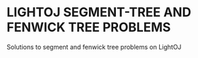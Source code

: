 # LIGHTOJ SEGMENT-TREE AND FENWICK TREE PROBLEMS
Solutions to segment and fenwick tree problems on LightOJ
